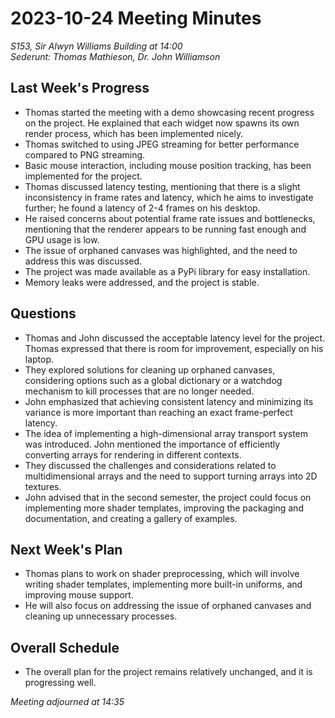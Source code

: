 # 2023-10-24 Meeting Minutes
_S153, Sir Alwyn Williams Building at 14:00_  
_Sederunt: Thomas Mathieson, Dr. John Williamson_

## Last Week's Progress
- Thomas started the meeting with a demo showcasing recent progress on the project. He explained that each widget now spawns its own render process, which has been implemented nicely.
- Thomas switched to using JPEG streaming for better performance compared to PNG streaming.
- Basic mouse interaction, including mouse position tracking, has been implemented for the project.
- Thomas discussed latency testing, mentioning that there is a slight inconsistency in frame rates and latency, which he aims to investigate further; he found a latency of 2-4 frames on his desktop.
- He raised concerns about potential frame rate issues and bottlenecks, mentioning that the renderer appears to be running fast enough and GPU usage is low.
- The issue of orphaned canvases was highlighted, and the need to address this was discussed.
- The project was made available as a PyPi library for easy installation.
- Memory leaks were addressed, and the project is stable.

## Questions
- Thomas and John discussed the acceptable latency level for the project. Thomas expressed that there is room for improvement, especially on his laptop.
- They explored solutions for cleaning up orphaned canvases, considering options such as a global dictionary or a watchdog mechanism to kill processes that are no longer needed.
- John emphasized that achieving consistent latency and minimizing its variance is more important than reaching an exact frame-perfect latency.
- The idea of implementing a high-dimensional array transport system was introduced. John mentioned the importance of efficiently converting arrays for rendering in different contexts.
- They discussed the challenges and considerations related to multidimensional arrays and the need to support turning arrays into 2D textures.
- John advised that in the second semester, the project could focus on implementing more shader templates, improving the packaging and documentation, and creating a gallery of examples.

## Next Week's Plan
- Thomas plans to work on shader preprocessing, which will involve writing shader templates, implementing more built-in uniforms, and improving mouse support.
- He will also focus on addressing the issue of orphaned canvases and cleaning up unnecessary processes.

## Overall Schedule
- The overall plan for the project remains relatively unchanged, and it is progressing well.

_Meeting adjourned at 14:35_